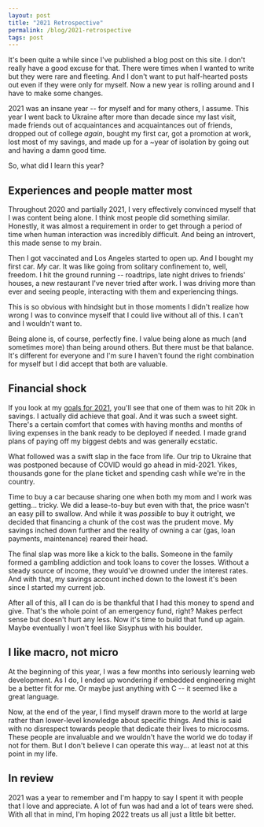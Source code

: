 ```yaml
---
layout: post
title: "2021 Retrospective"
permalink: /blog/2021-retrospective
tags: post
---
```


It's been quite a while since I've published a blog post on this site. I don't really have a good excuse for that. There were times when I wanted to write but they were rare and fleeting. And I don't want to put half-hearted posts out even if they were only for myself. Now a new year is rolling around and I have to make some changes.

2021 was an insane year -- for myself and for many others, I assume. This year I went back to Ukraine after more than decade since my last visit, made friends out of acquaintances and acquaintances out of friends, dropped out of college _again_, bought my first car, got a promotion at work, lost most of my savings, and made up for a ~year of isolation by going out and having a damn good time.

So, what did I learn this year?

## Experiences and people matter most

Throughout 2020 and partially 2021, I very effectively convinced myself that I was content being alone. I think most people did something similar. Honestly, it was almost a requirement in order to get through a period of time when human interaction was incredibly difficult. And being an introvert, this made sense to my brain.

Then I got vaccinated and Los Angeles started to open up. And I bought my first car. _My_ car. It was like going from solitary confinement to, well, freedom. I hit the ground running -- roadtrips, late night drives to friends' houses, a new restaurant I've never tried after work. I was driving more than ever and seeing people, interacting with them and experiencing things.

This is so obvious with hindsight but in those moments I didn't realize how wrong I was to convince myself that I could live without all of this. I can't and I wouldn't want to.

Being alone is, of course, perfectly fine. I value being alone as much (and sometimes more) than being around others. But there must be that balance. It's different for everyone and I'm sure I haven't found the right combination for myself but I did accept that both are valuable.

## Financial shock

If you look at my [goals for 2021](/blog/2021-goals), you'll see that one of them was to hit 20k in savings. I actually did achieve that goal. And it was such a sweet sight. There's a certain comfort that comes with having months and months of living expenses in the bank ready to be deployed if needed. I made grand plans of paying off my biggest debts and was generally ecstatic.

What followed was a swift slap in the face from life. Our trip to Ukraine that was postponed because of COVID would go ahead in mid-2021. Yikes, thousands gone for the plane ticket and spending cash while we're in the country.

Time to buy a car because sharing one when both my mom and I work was getting... tricky. We did a lease-to-buy but even with that, the price wasn't an easy pill to swallow. And while it was _possible_ to buy it outright, we decided that financing a chunk of the cost was the prudent move. My savings inched down further and the reality of owning a car (gas, loan payments, maintenance) reared their head.

The final slap was more like a kick to the balls. Someone in the family formed a gambling addiction and took loans to cover the losses. Without a steady source of income, they would've drowned under the interest rates. And with that, my savings account inched down to the lowest it's been since I started my current job.

After all of this, all I can do is be thankful that I had this money to spend and give. That's the whole point of an emergency fund, right? Makes perfect sense but doesn't hurt any less. Now it's time to build that fund up again. Maybe eventually I won't feel like Sisyphus with his boulder.

## I like macro, not micro

At the beginning of this year, I was a few months into seriously learning web development. As I do, I ended up wondering if embedded engineering might be a better fit for me. Or maybe just anything with C -- it seemed like a great language.

Now, at the end of the year, I find myself drawn more to the world at large rather than lower-level knowledge about specific things. And this is said with no disrespect towards people that dedicate their lives to microcosms. These people are invaluable and we wouldn't have the world we do today if not for them. But I don't believe I can operate this way... at least not at this point in my life.

## In review

2021 was a year to remember and I'm happy to say I spent it with people that I love and appreciate. A lot of fun was had and a lot of tears were shed. With all that in mind, I'm hoping 2022 treats us all just a little bit better.
